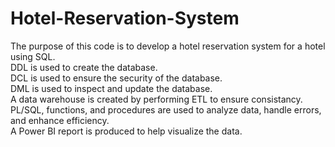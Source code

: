 # Hotel-Reservation-System
The purpose of this code is to develop a hotel reservation system for a hotel using SQL. <br>
DDL is used to create the database. <br>
DCL is used to ensure the security of the database. <br>
DML is used to inspect and update the database. <br>
A data warehouse is created by performing ETL to ensure consistancy. <br>
PL/SQL, functions, and procedures are used to analyze data, handle errors, and enhance efficiency. <br>
A Power BI report is produced to help visualize the data.
